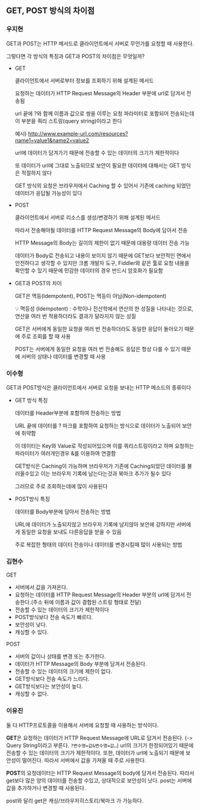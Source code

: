 ## GET, POST 방식의 차이점

### 우지현

GET과 POST는 HTTP 메서드로 클라이언트에서 서버로 무언가를 요청할 때 사용한다.

그렇다면 각 방식의 특징과 GET과 POST의 차이점은 무엇일까?

- GET

  클라이언트에서 서버로부터 정보를 조회하기 위해 설계된 메서드

  요청하는 데이터가 HTTP Request Message의 Header 부분에 url로 담겨서 전송됨

  url 끝에 ?와 함께 이름과 값으로 쌍을 이루는 요청 파라미터로 포함되어 전송되는데 이 부분을 쿼리 스트링(query string)이라고 한다

  예시) http://www.example-url.com/resources?name1=value1&name2=value2

  url에 데이터가 담겨가기 때문에 전송할 수 있는 데이터의 크기가 제한적이다

  또 데이터가 url에 그대로 노출되므로 보안이 필요한 데이터에 대해서는 GET 방식은 적절하지 않다

  GET 방식의 요청은 브라우저에서 Caching 할 수 있어서 기존에 caching 되었던 데이터가 응답될 가능성이 있다

- POST 

  클라이언트에서 서버로 리소스를 생성/변경하기 위해 설계된 메서드

  따라서 전송해야될 데이터를 HTTP Request Message의 Body에 담아서 전송

  HTTP Message의 Body는 길이의 제한이 없기 때문에 대용량 데이터 전송 가능

  데이터가 Body로 전송되고 내용이 보이지 않기 때문에 GET보다 보안적인 면에서 안전하다고 생각할 수 있지만 크롬 개발자 도구, Fiddler와 같은 툴로 요청 내용을 확인할 수 있기 때문에 민감한 데이터의 경우 반드시 암호화가 필요함

- GET과 POST의 차이

  GET은 멱등(Idempotent), POST는 멱등이 아님(Non-idempotent)

  💡 멱등성 (Idempotent) : 수학이나 전산학에서 연산의 한 성질을 나타내는 것으로, 연산을 여러 번 적용하더라도 결과가 달라지지 않는 성질

  GET은 서버에게 동일한 요청을 여러 번 전송하더라도 동일한 응답이 돌아오기 때문에 주로 조회를 할 때 사용

  POST는 서버에게 동일한 요청을 여러 번 전송해도 응답은 항상 다를 수 있기 때문에 서버의 상태나 데이터를 변경할 때 사용

### 이수형

GET과 POST방식은 클라이언트에서 서버로 요청을 보내는 HTTP 메소드의 종류이다

- GET 방식 특징

  데이터를 Header부분에 포함하여 전송하는 방법 

  URL 끝에 데이터를 ? 마크를 포함하여 요청하는 방식으로 데이터가 노출되어 보안에 취약함 

  이 데이터는 Key와 Value로 작성되어있으며 이를 쿼리스트링이라고 하며 요청하는 파라미터가 여러개인경우 &를 이용하여 연결함

  GET방식은 Caching이 가능하며 브라우저가 기존에 Caching되었던 데이터를 불러올수있고 이는 브라우저 기록에 남는다는것과 북마크 추가가 될수 있다

  그러므로 주로 조회하는데에 많이 사용된다

- POST방식 특징

  데이터를 Body부분에 담아서 전송하는 방법

  URL에 데이터가 노출되지않고 브라우저 기록에 남지않아 보안에 강하지만 서버에게 동일한 요청을 보내도 다른응답을 받을 수 있음

  주로 복잡한 형태의 데이터 전송이나 데이터를 변경시킬때 많이 사용되는 방법

### 김현수

GET
- 서버에서 값을 가져온다.
- 요청하는 데이터를 HTTP Request Message의 Header 부분의 url에 담겨서 전송한다.(주소 뒤에 이름과 값이 결합된 스트링 형태로 전달)
- 전송할 수 있는 데이터의 크기가 제한적이다
- POST방식보다 전송 속도가 빠르다.
- 보안성이 낮다.
- 캐싱할 수 있다.

POST
- 서버의 값이나 상태를 변경 또는 추가한다.
- 데이터가 HTTP Message의 Body 부분에 담겨서 전송된다.
- 전송할 수 있는 데이터의 크기에 제한이 없다.
- GET방식보다 전송 속도가 느리다.
- GET방식보다는 보안성이 높다.
- 캐싱할 수 없다.


### 이유진
둘 다 HTTP프로토콜을 이용해서 서버에 요청할 때 사용하는 방식이다.

**GET**은 요청하는 데이터가 HTTP Request Message에 URL로 담겨서 전송된다. (-> Query String이라고 부른다. `?변수명=값&변수명=값…`) url의 크기가 한정되어있기 때문에 전송할 수 있는 데이터의 크기가 제한적이다. 또한, 데이터가 url에 노출되기 때문에 보안성이 떨어진다. 따라서 서버에서 값을 가져올 때 주로 사용한다.

**POST**의 요청데이터는 HTTP Request Message의 body에 담겨서 전송된다. 따라서 get보다 많은 양의 데이터를 전송할 수있고, 상대적으로 보안성이 낫다. post는 서버에 값을 추가하거나 변경할 때 사용된다.

post와 달리 get은 캐싱/브라우저히스토리/북마크 가 가능하다.

